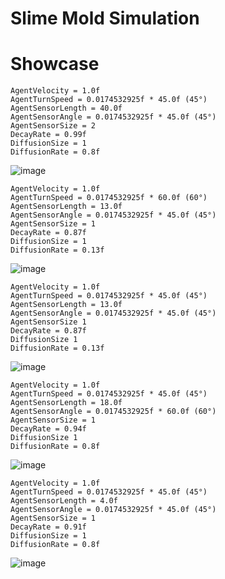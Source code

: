 # Slime Mold Simulation

# Showcase
```
AgentVelocity = 1.0f
AgentTurnSpeed = 0.0174532925f * 45.0f (45°)
AgentSensorLength = 40.0f
AgentSensorAngle = 0.0174532925f * 45.0f (45°)
AgentSensorSize = 2
DecayRate = 0.99f
DiffusionSize = 1
DiffusionRate = 0.8f
```
![image](https://github.com/truew1n/Slime-Mold-Cuda/assets/48839784/b7144e51-3b7c-4608-9ba5-4db9a932df60)
```
AgentVelocity = 1.0f
AgentTurnSpeed = 0.0174532925f * 60.0f (60°)
AgentSensorLength = 13.0f
AgentSensorAngle = 0.0174532925f * 45.0f (45°)
AgentSensorSize = 1
DecayRate = 0.87f
DiffusionSize = 1
DiffusionRate = 0.13f
```
![image](https://github.com/truew1n/Slime-Mold-Cuda/assets/48839784/b0608397-986a-4f9e-b2d2-ff10ea8aa038)
```
AgentVelocity = 1.0f
AgentTurnSpeed = 0.0174532925f * 45.0f (45°)
AgentSensorLength = 13.0f
AgentSensorAngle = 0.0174532925f * 45.0f (45°)
AgentSensorSize 1
DecayRate = 0.87f
DiffusionSize 1
DiffusionRate = 0.13f
```
![image](https://github.com/truew1n/Slime-Mold-Cuda/assets/48839784/64c4052a-79b6-4440-8354-44267c80f4ac)
```
AgentVelocity = 1.0f
AgentTurnSpeed = 0.0174532925f * 45.0f (45°)
AgentSensorLength = 18.0f
AgentSensorAngle = 0.0174532925f * 60.0f (60°)
AgentSensorSize = 1
DecayRate = 0.94f
DiffusionSize 1
DiffusionRate = 0.8f
```
![image](https://github.com/truew1n/Slime-Mold-Cuda/assets/48839784/c60c78fa-5fd2-48ec-a698-b1e85e1e3d80)
```
AgentVelocity = 1.0f
AgentTurnSpeed = 0.0174532925f * 45.0f (45°)
AgentSensorLength = 4.0f
AgentSensorAngle = 0.0174532925f * 45.0f (45°)
AgentSensorSize = 1
DecayRate = 0.91f
DiffusionSize = 1
DiffusionRate = 0.8f
```
![image](https://github.com/truew1n/Slime-Mold-Cuda/assets/48839784/418049ea-0a53-4914-8667-0ae1aec7d103)



